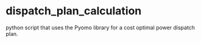 # dispatch_plan_calculation

python script that uses the Pyomo library for a cost optimal power dispatch plan.
